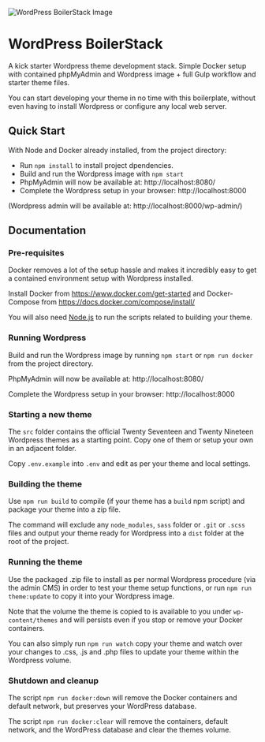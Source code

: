 ![WordPress BoilerStack Image](https://repository-images.githubusercontent.com/158602552/f2109880-6a07-11e9-9178-a3edd95349a9)

# WordPress BoilerStack

A kick starter Wordpress theme development stack. Simple Docker setup with contained phpMyAdmin and Wordpress image + full Gulp workflow and starter theme files.

You can start developing your theme in no time with this boilerplate, without even having to install Wordpress or configure any local web server.

## Quick Start

With Node and Docker already installed, from the project directory:

- Run `npm install` to install project dpendencies.
- Build and run the Wordpress image with `npm start`
- PhpMyAdmin will now be available at: http://localhost:8080/
- Complete the Wordpress setup in your browser: http://localhost:8000

(Wordpress admin will be available at: http://localhost:8000/wp-admin/)

## Documentation

### Pre-requisites

Docker removes a lot of the setup hassle and makes it incredibly easy to get a contained environment setup with Wordpress installed.

Install Docker from https://www.docker.com/get-started
and Docker-Compose from https://docs.docker.com/compose/install/

You will also need [Node.js](https://nodejs.org/) to run the scripts related to building your theme.

### Running Wordpress

Build and run the Wordpress image by running `npm start` or `npm run docker` from the project directory.

PhpMyAdmin will now be available at: http://localhost:8080/

Complete the Wordpress setup in your browser: http://localhost:8000


### Starting a new theme

The `src` folder contains the official Twenty Seventeen and Twenty Nineteen Wordpress themes as a starting point.
Copy one of them or setup your own in an adjacent folder.

Copy `.env.example` into `.env` and edit as per your theme and local settings.


### Building the theme

Use `npm run build` to compile (if your theme has a `build` npm script) and package your theme into a zip file.

The command will exclude any `node_modules`, `sass` folder or `.git` or `.scss` files and output your theme ready for Wordpress into a `dist` folder at the root of the project.


### Running the theme

Use the packaged .zip file to install as per normal Wordpress procedure (via the admin CMS) in order to test your theme setup functions, or run `npm run theme:update` to copy it into your Wordpress image.

Note that the volume the theme is copied to is available to you under `wp-content/themes` and will persists even if you stop or remove your Docker containers.

You can also simply run `npm run watch` copy your theme and watch over your changes to .css, .js and .php files to update your theme within the Wordpress volume.


### Shutdown and cleanup

The script `npm run docker:down` will remove the Docker containers and default network, but preserves your WordPress database.

The script `npm run docker:clear` will remove the containers, default network, and the WordPress database and clear the themes volume.
